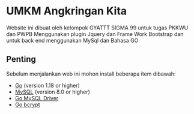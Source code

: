 # UMKM Angkringan Kita 

Website ini dibuat oleh kelompok GYATTT SIGMA 99 untuk tugas PKKWU dan PWPB Menggunakan plugin Jquery dan Frame Work Bootstrap dan untuk back end menggunakan MySql dan Bahasa GO

## Penting

Sebelum menjalankan web ini mohon install beberapa item dibawah:
- [Go](https://golang.org/doc/install) (version 1.18 or higher)
- [MySQL](https://dev.mysql.com/downloads/installer/) (version 8.0 or higher)
- [Go MySQL Driver](https://github.com/go-sql-driver/mysql)
- [Go bcrypt](https://pkg.go.dev/golang.org/x/crypto/bcrypt)
